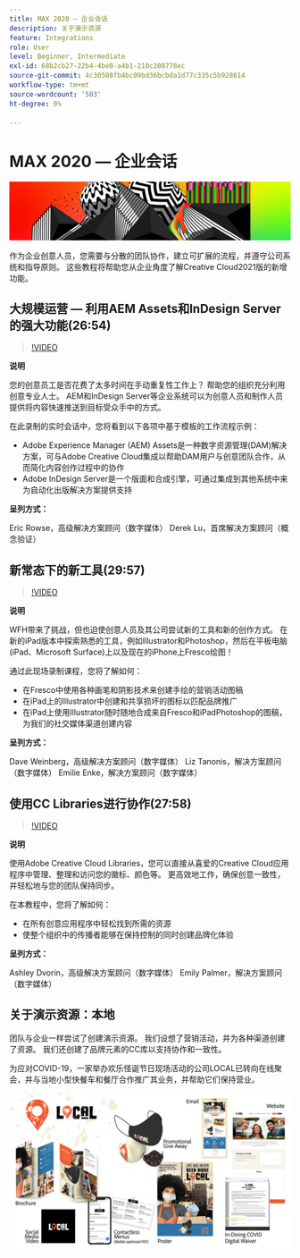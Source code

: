 ```yaml
---
title: MAX 2020 — 企业会话
description: 关于演示资源
feature: Integrations
role: User
level: Beginner, Intermediate
exl-id: 68b2cb27-22b4-4be0-a4b1-210c208778ec
source-git-commit: 4c30508fb4bc09bd36bcbda1d77c335c5b928614
workflow-type: tm+mt
source-wordcount: '503'
ht-degree: 0%

---
```


# MAX 2020 — 企业会话

![Max 2020主页横幅](../assets/MAX2020.jpg)

作为企业创意人员，您需要与分散的团队协作，建立可扩展的流程，并遵守公司系统和指导原则。 这些教程将帮助您从企业角度了解Creative Cloud2021版的新增功能。

## 大规模运营 — 利用AEM Assets和InDesign Server的强大功能(26:54)

>[!VIDEO](https://video.tv.adobe.com/v/327112?hidetitle=true)

**说明**

您的创意员工是否花费了太多时间在手动重复性工作上？ 帮助您的组织充分利用创意专业人士。 AEM和InDesign Server等企业系统可以为创意人员和制作人员提供将内容快速推送到目标受众手中的方式。

在此录制的实时会话中，您将看到以下各项中基于模板的工作流程示例：
* Adobe Experience Manager (AEM) Assets是一种数字资源管理(DAM)解决方案，可与Adobe Creative Cloud集成以帮助DAM用户与创意团队合作，从而简化内容创作过程中的协作
* Adobe InDesign Server是一个版面和合成引擎，可通过集成到其他系统中来为自动化出版解决方案提供支持

**呈列方式：**

Eric Rowse，高级解决方案顾问（数字媒体） Derek Lu，首席解决方案顾问（概念验证）

## 新常态下的新工具(29:57)

>[!VIDEO](https://video.tv.adobe.com/v/328232?hidetitle=true)

**说明**

WFH带来了挑战，但也迫使创意人员及其公司尝试新的工具和新的创作方式。 在新的iPad版本中探索熟悉的工具，例如Illustrator和Photoshop，然后在平板电脑(iPad、Microsoft Surface)上以及现在的iPhone上Fresco绘图！

通过此现场录制课程，您将了解如何：
* 在Fresco中使用各种画笔和阴影技术来创建手绘的营销活动图稿
* 在iPad上的Illustrator中创建和共享损坏的图标以匹配品牌推广
* 在iPad上使用Illustrator随时随地合成来自Fresco和iPadPhotoshop的图稿，为我们的社交媒体渠道创建内容

**呈列方式：**

Dave Weinberg，高级解决方案顾问（数字媒体） Liz Tanonis，解决方案顾问（数字媒体） Emilie Enke，解决方案顾问（数字媒体）

## 使用CC Libraries进行协作(27:58)

>[!VIDEO](https://video.tv.adobe.com/v/328199?hidetitle=true)

**说明**

使用Adobe Creative Cloud Libraries，您可以直接从喜爱的Creative Cloud应用程序中管理、整理和访问您的徽标、颜色等。 更高效地工作，确保创意一致性，并轻松地与您的团队保持同步。

在本教程中，您将了解如何：
* 在所有创意应用程序中轻松找到所需的资源
* 使整个组织中的传播者能够在保持控制的同时创建品牌化体验

**呈列方式：**

Ashley Dvorin，高级解决方案顾问（数字媒体） Emily Palmer，解决方案顾问（数字媒体）

## 关于演示资源：本地

团队与企业一样尝试了创建演示资源。 我们设想了营销活动，并为各种渠道创建了资源。 我们还创建了品牌元素的CC库以支持协作和一致性。

为应对COVID-19，一家举办欢乐怪诞节日现场活动的公司LOCAL已转向在线聚会，并与当地小型快餐车和餐厅合作推广其业务，并帮助它们保持营业。

![本地演示资源](../assets/demo_local_assets-WIP-v1.jpg)
